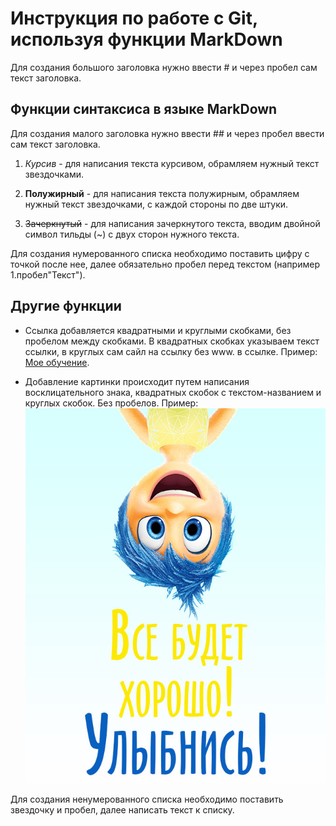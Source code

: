 # Инструкция по работе с Git, используя функции MarkDown 

Для создания большого заголовка нужно ввести # и через пробел сам текст заголовка.

## Функции синтаксиса в языке MarkDown

Для создания малого заголовка нужно ввести ## и через пробел ввести сам текст заголовка.

1. *Курсив* - для написания текста курсивом, обрамляем нужный текст звездочками.

2. **Полужирный** - для написания текста полужирным, обрамляем нужный текст звездочками, с каждой стороны по две штуки.

3. ~~Зачеркнутый~~ - для написания зачеркнутого текста, вводим двойной символ тильды (~) с двух сторон нужного текста.

Для создания нумерованного списка необходимо поставить цифру с точкой после нее, далее обязательно пробел перед текстом (например 1.пробел"Текст").

## Другие функции

* Ссылка добавляется квадратными и круглыми скобками, без пробелом между скобками. В квадратных скобках указываем текст ссылки, в круглых сам сайл на ссылку без www. в ссылке. Пример: [Мое обучение](https://gb.ru).

* Добавление картинки происходит путем написания восклицательного знака, квадратных скобок с текстом-названием и круглых скобок. Без пробелов. Пример:
 ![Картинка](pozitivnye_kartinki_2.jpg)


 Для создания ненумерованного списка необходимо поставить звездочку и пробел, далее написать текст к списку.




